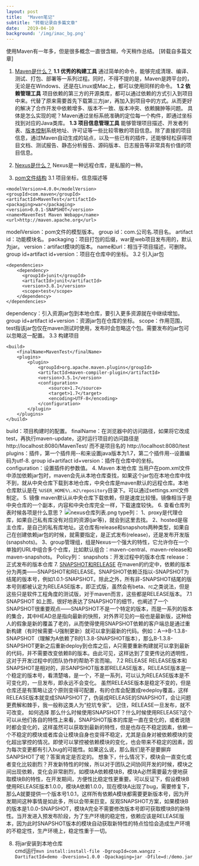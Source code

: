 ```yaml
---
layout: post
title:  "Maven笔记"
subtitle: "转载记录自多篇文章"
date:   2019-04-10
background: '/img/imac_bg.png'
---
```

使用Maven有一年多，但是很多概念一直很含糊，今天稍作总结。 [转载自多篇文章]
1. [Maven是什么？](https://blog.csdn.net/liusong0605/article/details/25654811)
**1.1 优秀的构建工具**
通过简单的命令，能够完成清理、编译、测试、打包、部署等一系列过程。同时，不得不提的是，Maven是跨平台的，无论是在Windows、还是在Linux或Mac上，都可以使用同样的命令。
**1.2 依赖管理工具**
项目依赖的第三方的开源类库，都可以通过依赖的方式引入到项目中来。代替了原来需要首先下载第三方jar，再加入到项目中的方式。从而更好的解决了合作开发中依赖增多、版本不一致、版本冲突、依赖臃肿等问题。
具体是怎么实现的呢？Maven通过坐标系统准确的定位每一个构件，即通过坐标找到对应的Java类库。
**1.3 项目信息管理工具**
能够管理项目描述、开发者列表、[版本控制](http://lib.csdn.net/base/28 "Git知识库")系统地址、许可证等一些比较零散的项目信息。除了直接的项目信息，通过Maven自动生成的站点，以及一些已有的插件，还能够轻松获得项目文档、测试报告、静态分析报告、源码版本、日志报告等非常具有价值的项目信息。

2. [Nexus是什么？](https://blog.csdn.net/liusong0605/article/details/25654811)
Nexus是一种远程仓库，是私服的一种。

3. [pom文件结构](https://www.cnblogs.com/NYfor2018/p/9070028.html)
3.1 项目坐标，信息描述等
```
<modelVersion>4.0.0</modelVersion>
<groupId>com.maven</groupId>
<artifactId>MavenTest</artifactId>
<packaging>war</packaging>
<version>0.0.1-SNAPSHOT</version>
<name>MavenTest Maven Webapp</name>
<url>http://maven.apache.org</url>
```
modelVersion：pom文件的模型版本。
group id：com.公司名.项目名。
artifact id：功能模块名。
packaging：项目打包的后缀，war是web项目发布用的，默认为jar。
version：artifact模块的版本。
name和url：相当于项目描述，可删除。
group id+artifact id+version：项目在仓库中的坐标。
3.2 引入jar包
```
<dependencies>
    <dependency>
      <groupId>junit</groupId>
      <artifactId>junit</artifactId>
      <version>3.8.1</version>
      <scope>test</scope>
    </dependency>
</dependencies>
```
dependency：引入资源jar包到本地仓库，要引入更多资源就在<dependencies>中继续增加<dependency>。
group id+artifact id+version：资源jar包在仓库的坐标。
scope：作用范围，test指该jar包仅在maven测试时使用，发布时会忽略这个包。需要发布的jar包可以忽略这一配置。
3.3 构建项目
```
<build>  
    <finalName>MavenTest</finalName>  
    <plugins>  
        <plugin>  
            <groupId>org.apache.maven.plugins</groupId>  
            <artifactId>maven-compiler-plugin</artifactId>  
            <version>3.5.1</version>  
            <configuration>  
                <source>1.7</source>  
                <target>1.7</target>  
                <encoding>UTF-8</encoding>  
            </configuration>  
        </plugin>  
    </plugins>  
</build>
```
build：项目构建时的配置。
finalName：在浏览器中的访问路径，如果将它改成test，再执行maven-update，这时运行项目的访问路径是
         http://localhost:8080/MavenTest/     而不是项目名的 http://localhost:8080/test
plugins：插件，第一个插件用<configuration>--<source>和<target>来设置java版本为1.7，第二个插件用<configuration>--<encoding>设置编码为utf-8.
group id+artifact id+version：插件在仓库中的坐标。
configuration：设置插件的参数值。
4. Maven 本地仓库
当用户在pom.xml文件中添加依赖jar包时，maven会先从本地仓库查找，如果这个jar包在本地仓库中找不到，就从中央仓库下载到本地仓库，中央仓库是maven默认的远程仓库。本地仓库默认是在 ```%USER_HOME%\.m2\repository```目录下。可以通过settings.xml文件制定。
5. 镜像
maven默认从中央仓库下载依赖，但是速度比较慢。镜像相当于是中央仓库的一个副本，内容和中央仓库完全一样，下载速度较快。
6. 查看仓库列表时候各项是什么意思？
![nexus仓库列表.png](https://upload-images.jianshu.io/upload_images/13572633-7538d890a8b17f3a.png?imageMogr2/auto-orient/strip%7CimageView2/2/w/1240)
type列：
1、proxy是代理仓库，如果自己私有库没有对应的资源(jar等)，就会到这里去找。
2、hosted是宿主仓库，是自己的私有库地址。这仓库有release和snapshots两种类型，如果自己在创建依赖jar包的时候，就需要指定，是正式发布(release)，还是发布开发版(snapshots)。
3、group管理组，组是Nexus一个强大的特性，它允许你在一个单独的URL中组合多个仓库，比如默认组合：maven-central、maven-release和maven-snapshots。
Policy列：
snapshots：开发过程中的版本仓库
release：正式发布的版本仓库
7. [SNAPSHOT和RELEASE](https://www.cnblogs.com/wuchanming/p/5484091.html)
在maven的约定中，依赖的版本分为两类——SNAPSHOT和RELEASE。SNAPSHOT依赖泛指以-SNAPSHOT为结尾的版本号，例如1.0.1-SNAPSHOT。除此之外，所有非-SNAPSHOT结尾的版本号则都被认定为RELEASE版本，即正式版，虽然会有beta、rc之类说法，但是这些只是软件工程角度的测试版，对于maven而言，这些都是RELEASE版本。
7.1 SNAPSHOT
如上图，很好地表达了SNAPSHOT的细节，也阐述了一个SNAPSHOT很重要观点——SNAPSHOT不是一个特定的版本，而是一系列的版本的集合，其中HEAD总是指向最新的快照，对外界可见的一般也是最新版，这种给人的假象是新的覆盖了老的，从而使得使用SNAPSHOT依赖的客户端总是通过重新构建（有时候需要-U强制更新）就可以拿到最新的代码。例如：A-->B-1.3.8-SNAPSHOT（理解为A依赖了B的1.3.8-SNAPSHOT版本），那么B-1.3.8-SNAPSHOT更新之后重新deploy到仓库之后，A只需要重新构建就可以拿到最新的代码，并不需要改变依赖B的版本。由此可见，这样达到了变更传达的透明性，这对于开发过程中的团队协作的帮助不言而喻。
7.2 RELEASE
RELEASE版本和SNAPSHOT是相对的，非SANPSHOT版本即RELEASE版本，RELEASE版本是一个稳定的版本号，看清楚咯，是一个，不是一系列，可以认为RELEASE版本是不可变化的，一旦发布，即永远不会变化。
虽然RELEASE版本是稳定不变的，但是仓库还是有策略让这个原则变得可配置，有的仓库会配置成redeploy覆盖，这样RELEASE版本就变成SNAPSHOT了，伪装成RELEASE的SNAPSHOT，会让问题更费解和棘手，我一般称这类人为“挖坑专家”。
记住，RELEASE一旦发布，就不可改变。
如何选择
那么什么时候使用SNAPSHOT？什么时候使用RELEASE?这个可以从他们各自的特性上来看，SNAPSHOT版本的库是一直在变化的，或者说随时都会变化的，这样虽然可以获取到最新的特性，但是也存在不稳定因素，依赖一个不稳定的模块或者库会让模块自身也变得不稳定，尤其是自身对被依赖模块的变化超出掌控的情况。即使可以掌控被依赖模块的变化，也会带来不稳定的因素，因为每次变更都有引入bug的可能性。如果这么说，那么我们是不是要摒弃SANPSHOT了呢？答案肯定是否定的。
想象下，什么情况下，模块会一直变化或者变化比较剧烈？开发新特性的时候，所以对于团队之间协同开发的时候，模块之间出现依赖，变化会非常剧烈，如模块A依赖模块B，模块A必然需要最方便地获取模块B的特性，在开发期间，方便性比稳定性更重要。可以反证下，假设模块B使用RELEASE版本1.0.0，模块A依赖1.0.0，现在模块A出现了bug，需要修复下，那么A就要提供一个版本号1.0.1，这样所有依赖A模块都需要更新版本号，因为开发期间这种事情是如此多，所以会带来巨变。反观SNAPSHOT方案，如果模块B的版本是1.0.0-SNAPSHOT，模块A完全不需要修改版本号即可获取模块B的新特性。当开发进入预发布阶段，为了生产环境的稳定性，依赖应该是RELEASE版本，因为此时SNAPSHOT版本的模块自动获取新特性的特点恰恰会造成生产环境的不稳定性，生产环境上，稳定性重于一切。

8. 将jar安装到本地仓库  
cmd运行```mvn install:install-file -DgroupId=com.wangzz -DartifactId=demo -Dversion=1.0.0 -Dpackaging=jar -Dfile=d:/demo.jar```

